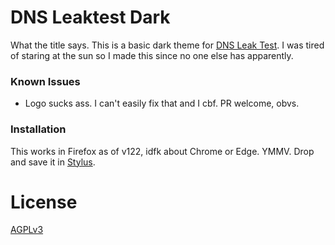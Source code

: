 # DNS Leaktest Dark

What the title says. This is a basic dark theme for [DNS Leak Test](https://dnsleaktest.com). I was tired of staring at the sun so I made this since no one else has apparently.


### Known Issues

* Logo sucks ass. I can't easily fix that and I cbf. PR welcome, obvs.


### Installation

This works in Firefox as of v122, idfk about Chrome or Edge. YMMV. Drop and save it in [Stylus](https://add0n.com/stylus.html).

# License
[AGPLv3](LICENSE)

